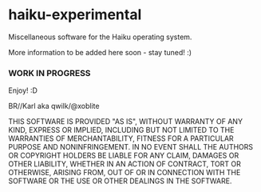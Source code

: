 # haiku-experimental

Miscellaneous software for the Haiku operating system.

More information to be added here soon - stay tuned! :)

### WORK IN PROGRESS ###

Enjoy! :D

BR//Karl aka qwilk/@xoblite

THIS SOFTWARE IS PROVIDED "AS IS", WITHOUT WARRANTY OF ANY KIND, EXPRESS OR IMPLIED, INCLUDING BUT NOT LIMITED TO THE WARRANTIES OF MERCHANTABILITY, FITNESS FOR A PARTICULAR PURPOSE AND NONINFRINGEMENT. IN NO EVENT SHALL THE AUTHORS OR COPYRIGHT HOLDERS BE LIABLE FOR ANY CLAIM, DAMAGES OR OTHER LIABILITY, WHETHER IN AN ACTION OF CONTRACT, TORT OR OTHERWISE, ARISING FROM, OUT OF OR IN CONNECTION WITH THE SOFTWARE OR THE USE OR OTHER DEALINGS IN THE SOFTWARE.
